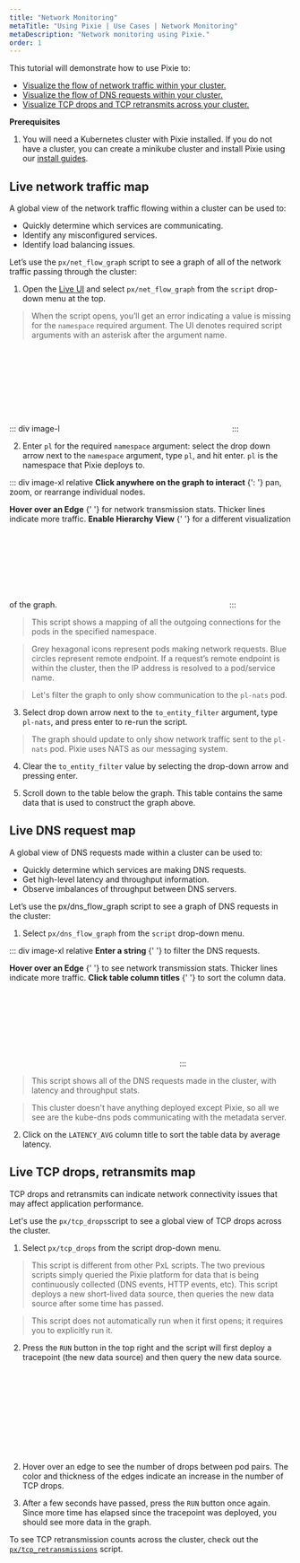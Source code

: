 ```yaml
---
title: "Network Monitoring"
metaTitle: "Using Pixie | Use Cases | Network Monitoring"
metaDescription: "Network monitoring using Pixie."
order: 1
---
```


This tutorial will demonstrate how to use Pixie to:

- [Visualize the flow of network traffic within your cluster.](#visualize-network-traffic-flowing-within-the-cluster)
- [Visualize the flow of DNS requests within your cluster.](#visualize-dns-requests-made-within-the-cluster)
- [Visualize TCP drops and TCP retransmits across your cluster.](#visualize-tcp-drops-and-tcp-retransmissions-across-the-cluster)

**Prerequisites**

1. You will need a Kubernetes cluster with Pixie installed. If you do not have a cluster, you can create a minikube cluster and install Pixie using our [install guides](/installing-pixie/quick-start/).

## Live network traffic map

A global view of the network traffic flowing within a cluster can be used to:

- Quickly determine which services are communicating.
- Identify any misconfigured services.
- Identify load balancing issues.

Let’s use the `px/net_flow_graph` script to see a graph of all of the network traffic passing through the cluster:

1. Open the [Live UI](http://work.withpixie.ai/) and select `px/net_flow_graph` from the `script` drop-down menu at the top.

> When the script opens, you’ll get an error indicating a value is missing for the `namespace` required argument. The UI denotes required script arguments with an asterisk after the argument name.

::: div image-l
<svg title='' src='use-case-tutorials/missing_required_arg.png'/>
:::

2. Enter `pl` for the required `namespace` argument: select the drop down arrow next to the `namespace` argument, type `pl`, and hit enter.  `pl` is the namespace that Pixie deploys to.

::: div image-xl relative
<PoiTooltip top={25} left={15}>
<strong>Click anywhere on the graph to interact</strong>
{': '}
pan, zoom, or rearrange individual nodes.
</PoiTooltip>

<PoiTooltip top={37} left={62}>
<strong>Hover over an Edge</strong>
{' '}
for network transmission stats. Thicker lines indicate more traffic.
</PoiTooltip>

<PoiTooltip top={60} left={87}>
<strong>Enable Hierarchy View</strong>
{' '}
for a different visualization of the graph.
</PoiTooltip>

<svg title='' src='use-case-tutorials/net_flow_graph.png'/>
:::

> This script shows a mapping of all the outgoing connections for the pods in the specified namespace.

> Grey hexagonal icons represent pods making network requests. Blue circles represent remote endpoint. If a request’s remote endpoint is within the cluster, then the IP address is resolved to a pod/service name.

> Let's filter the graph to only show communication to the `pl-nats` pod.

3. Select drop down arrow next to the `to_entity_filter` argument, type `pl-nats`, and press enter to re-run the script.

> The graph should update to only show network traffic sent to the `pl-nats` pod. Pixie uses NATS as our messaging system.

4. Clear the `to_entity_filter` value by selecting the drop-down arrow and pressing enter.

5. Scroll down to the table below the graph. This table contains the same data that is used to construct the graph above.

## Live DNS request map

A global view of DNS requests made within a cluster can be used to:

- Quickly determine which services are making DNS requests.
- Get high-level latency and throughput information.
- Observe imbalances of throughput between DNS servers.

Let’s use the px/dns_flow_graph script to see a graph of DNS requests in the cluster:

1. Select `px/dns_flow_graph` from the `script` drop-down menu.

::: div image-xl relative
<PoiTooltip top={14} left={28}>
<strong>Enter a string</strong>
{' '}
to filter the DNS requests.
</PoiTooltip>

<PoiTooltip top={50} left={40}>
<strong>Hover over an Edge</strong>
{' '}
to see  network transmission stats. Thicker lines indicate more traffic.
</PoiTooltip>

<PoiTooltip top={72} left={57}>
<strong>Click table column titles</strong>
{' '}
to sort the column data.
</PoiTooltip>

<svg title='' src='use-case-tutorials/dns_flow_graph.png'/>
:::

> This script shows all of the DNS requests made in the cluster, with latency and throughput stats.

> This cluster doesn't have anything deployed except Pixie, so all we see are the kube-dns pods communicating with the metadata server.

2. Click on the `LATENCY_AVG` column title to sort the table data by average latency.

## Live TCP drops, retransmits map

TCP drops and retransmits can indicate network connectivity issues that may affect application performance.

Let's use the `px/tcp_drops`script to see a global view of TCP drops across the cluster.

1. Select `px/tcp_drops` from the script drop-down menu.

> This script is different from other PxL scripts. The two previous scripts simply queried the Pixie platform for data that is being continuously collected (DNS events, HTTP events, etc). This script deploys a new short-lived data source, then queries the new data source after some time has passed.

> This script does not automatically run when it first opens; it requires you to explicitly run it.

2. Press the `RUN` button in the top right and the script will first deploy a tracepoint (the new data source) and then query the new data source.

<svg title='' src='use-case-tutorials/tcp_drops.png'/>

2. Hover over an edge to see the number of drops between pod pairs. The color and thickness of the edges indicate an increase in the number of TCP drops.

3. After a few seconds have passed, press the `RUN` button once again. Since more time has elapsed since the tracepoint was deployed, you should see more data in the graph.

To see TCP retransmission counts across the cluster, check out the [`px/tcp_retransmissions`](http://work.withpixie.ai/script/tcp_retransmissions) script.
